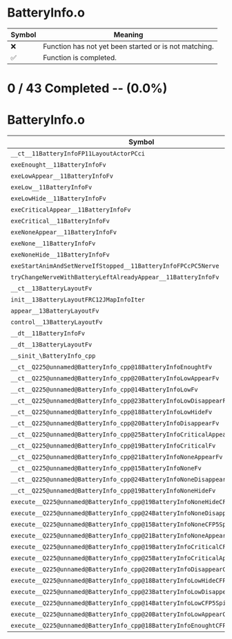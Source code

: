 # BatteryInfo.o
| Symbol | Meaning 
| ------------- | ------------- 
| :x: | Function has not yet been started or is not matching. 
| :white_check_mark: | Function is completed. 


# 0 / 43 Completed -- (0.0%)
# BatteryInfo.o
| Symbol | Decompiled? |
| ------------- | ------------- |
| `__ct__11BatteryInfoFP11LayoutActorPCci` | :x: |
| `exeEnought__11BatteryInfoFv` | :x: |
| `exeLowAppear__11BatteryInfoFv` | :x: |
| `exeLow__11BatteryInfoFv` | :x: |
| `exeLowHide__11BatteryInfoFv` | :x: |
| `exeCriticalAppear__11BatteryInfoFv` | :x: |
| `exeCritical__11BatteryInfoFv` | :x: |
| `exeNoneAppear__11BatteryInfoFv` | :x: |
| `exeNone__11BatteryInfoFv` | :x: |
| `exeNoneHide__11BatteryInfoFv` | :x: |
| `exeStartAnimAndSetNerveIfStopped__11BatteryInfoFPCcPC5Nerve` | :x: |
| `tryChangeNerveWithBatteryLeftAlreadyAppear__11BatteryInfoFv` | :x: |
| `__ct__13BatteryLayoutFv` | :x: |
| `init__13BatteryLayoutFRC12JMapInfoIter` | :x: |
| `appear__13BatteryLayoutFv` | :x: |
| `control__13BatteryLayoutFv` | :x: |
| `__dt__11BatteryInfoFv` | :x: |
| `__dt__13BatteryLayoutFv` | :x: |
| `__sinit_\BatteryInfo_cpp` | :x: |
| `__ct__Q225@unnamed@BatteryInfo_cpp@18BatteryInfoEnoughtFv` | :x: |
| `__ct__Q225@unnamed@BatteryInfo_cpp@20BatteryInfoLowAppearFv` | :x: |
| `__ct__Q225@unnamed@BatteryInfo_cpp@14BatteryInfoLowFv` | :x: |
| `__ct__Q225@unnamed@BatteryInfo_cpp@23BatteryInfoLowDisappearFv` | :x: |
| `__ct__Q225@unnamed@BatteryInfo_cpp@18BatteryInfoLowHideFv` | :x: |
| `__ct__Q225@unnamed@BatteryInfo_cpp@20BatteryInfoDisappearFv` | :x: |
| `__ct__Q225@unnamed@BatteryInfo_cpp@25BatteryInfoCriticalAppearFv` | :x: |
| `__ct__Q225@unnamed@BatteryInfo_cpp@19BatteryInfoCriticalFv` | :x: |
| `__ct__Q225@unnamed@BatteryInfo_cpp@21BatteryInfoNoneAppearFv` | :x: |
| `__ct__Q225@unnamed@BatteryInfo_cpp@15BatteryInfoNoneFv` | :x: |
| `__ct__Q225@unnamed@BatteryInfo_cpp@24BatteryInfoNoneDisappearFv` | :x: |
| `__ct__Q225@unnamed@BatteryInfo_cpp@19BatteryInfoNoneHideFv` | :x: |
| `execute__Q225@unnamed@BatteryInfo_cpp@19BatteryInfoNoneHideCFP5Spine` | :x: |
| `execute__Q225@unnamed@BatteryInfo_cpp@24BatteryInfoNoneDisappearCFP5Spine` | :x: |
| `execute__Q225@unnamed@BatteryInfo_cpp@15BatteryInfoNoneCFP5Spine` | :x: |
| `execute__Q225@unnamed@BatteryInfo_cpp@21BatteryInfoNoneAppearCFP5Spine` | :x: |
| `execute__Q225@unnamed@BatteryInfo_cpp@19BatteryInfoCriticalCFP5Spine` | :x: |
| `execute__Q225@unnamed@BatteryInfo_cpp@25BatteryInfoCriticalAppearCFP5Spine` | :x: |
| `execute__Q225@unnamed@BatteryInfo_cpp@20BatteryInfoDisappearCFP5Spine` | :x: |
| `execute__Q225@unnamed@BatteryInfo_cpp@18BatteryInfoLowHideCFP5Spine` | :x: |
| `execute__Q225@unnamed@BatteryInfo_cpp@23BatteryInfoLowDisappearCFP5Spine` | :x: |
| `execute__Q225@unnamed@BatteryInfo_cpp@14BatteryInfoLowCFP5Spine` | :x: |
| `execute__Q225@unnamed@BatteryInfo_cpp@20BatteryInfoLowAppearCFP5Spine` | :x: |
| `execute__Q225@unnamed@BatteryInfo_cpp@18BatteryInfoEnoughtCFP5Spine` | :x: |
